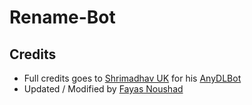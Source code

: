 # Rename-Bot 

## Credits

- Full credits goes to [Shrimadhav UK](https://github.com/SpEcHiDe) for his [AnyDLBot](https://github.com/SpEcHiDe/AnyDLBot)
- Updated / Modified by [Fayas Noushad](https://github.com/FayasNoushad)
